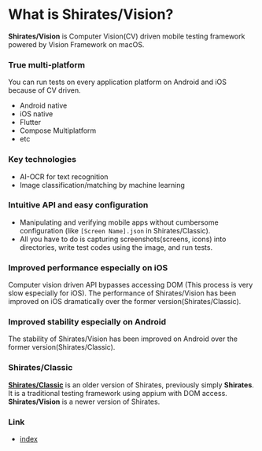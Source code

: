 # What is Shirates/Vision?

**Shirates/Vision** is Computer Vision(CV) driven mobile testing framework powered by Vision Framework on macOS.<br>

### True multi-platform

You can run tests on every application platform on Android and iOS because of CV driven.

- Android native
- iOS native
- Flutter
- Compose Multiplatform
- etc

### Key technologies

- AI-OCR for text recognition
- Image classification/matching by machine learning

### **Intuitive API and easy configuration**<br>

- Manipulating and verifying mobile apps without cumbersome configuration (like `[Screen Name].json` in
  Shirates/Classic).
- All you have to do is capturing screenshots(screens, icons) into directories, write test codes using the image, and
  run tests.

### Improved performance especially on iOS<br>

Computer vision driven API bypasses accessing DOM (This process is very slow especially for iOS). The performance of
Shirates/Vision has been improved on iOS dramatically over the former version(Shirates/Classic).

### Improved stability especially on Android<br>

The stability of Shirates/Vision has been improved on Android over the former version(Shirates/Classic).

### Shirates/Classic

[**Shirates/Classic**](classic/index.md) is an older version of Shirates, previously simply **Shirates**.
It is a traditional testing framework using appium with DOM access.<br>
**Shirates/Vision** is a newer version of Shirates.

### Link

- [index](../index.md)